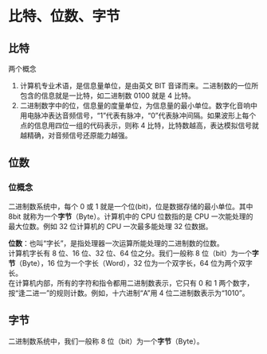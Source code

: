 # 比特、位数、字节

## 比特

两个概念

1. 计算机专业术语，是信息量单位，是由英文 BIT 音译而来。二进制数的一位所包含的信息就是一比特，如二进制数 0100 就是 4 比特。
2. 二进制数字中的位，信息量的度量单位，为信息量的最小单位。数字化音响中用电脉冲表达音频信号，“1”代表有脉冲，“0”代表脉冲间隔。如果波形上每个点的信息用四位一组的代码表示，则称 4 比特，比特数越高，表达模拟信号就越精确，对音频信号还原能力越强。

## 位数

### 位概念

二进制数系统中，每个 0 或 1 就是一个位(bit)，位是数据存储的最小单位。其中 8bit 就称为一个**字节**（Byte）。计算机中的 CPU 位数指的是 CPU 一次能处理的最大位数。例如 32 位计算机的 CPU 一次最多能处理 32 位数据。

**位数**：也叫“字长”，是指处理器一次运算所能处理的二进制数的位数。  
计算机字长有 8 位、16 位、32 位、64 位之分。我们一般称 8 位（bit）为一个**字节**（Byte），16 位为一个字长（Word），32 位为一个双字长，64 位为两个双字长。  
在计算机内部，所有的字符和指令都用二进制数表示，它只有 0 和 1 两个数字，按“逢二进一”的规则计数。例如，十六进制“A”用 4 位二进制数表示为“1010”。

## 字节

二进制数系统中，我们一般称 8 位（bit）为一个**字节**（Byte）。
